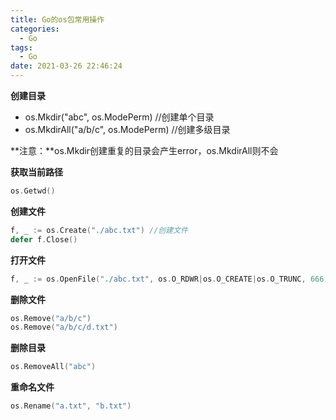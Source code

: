 ```yaml
---
title: Go的os包常用操作
categories:
  - Go
tags:
  - Go
date: 2021-03-26 22:46:24
---
```


**创建目录**

* os.Mkdir("abc", os.ModePerm) //创建单个目录
* os.MkdirAll("a/b/c", os.ModePerm) //创建多级目录

**注意：**os.Mkdir创建重复的目录会产生error，os.MkdirAll则不会

**获取当前路径**

```go
os.Getwd()
```

**创建文件**

```go
f, _ := os.Create("./abc.txt") //创建文件
defer f.Close()
```

**打开文件**

```go
f, _ := os.OpenFile("./abc.txt", os.O_RDWR|os.O_CREATE|os.O_TRUNC, 666)
```

**删除文件**

```go
os.Remove("a/b/c")
os.Remove("a/b/c/d.txt")
```

**删除目录**

```go
os.RemoveAll("abc")
```

**重命名文件**

```go
os.Rename("a.txt", "b.txt")
```

